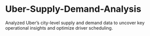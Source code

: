 # Uber-Supply-Demand-Analysis
Analyzed Uber’s city-level supply and demand data to uncover key operational insights and optimize driver scheduling.
